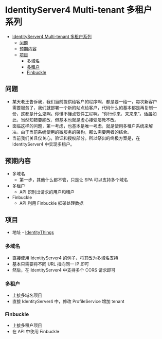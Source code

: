 # IdentityServer4 Multi-tenant 多租户系列

- [IdentityServer4 Multi-tenant 多租户系列](#identityserver4-multi-tenant-多租户系列)
  - [问题](#问题)
  - [预期内容](#预期内容)
  - [项目](#项目)
    - [多域名](#多域名)
    - [多租户](#多租户)
    - [Finbuckle](#finbuckle)

## 问题
- 某天老王告诉我，我们当前提供给客户的程序啊，都是要一给一，每次新客户需要服务了，我们就部署一个新的站点给客户，代码什么的基本都是再复制一份，这都是什么鬼啊。你懂不懂点软件工程啊。“你行你来，来来来”。话虽如此，当然知错要能改，但基本也就是虚心接受屡教不改。
- 面临这样的问题，第一考虑，也基本是唯一考虑，就是使用多租户系统来解决。由于当前系统使用的微服务的架构，那么需要两者的结合。
- 当前我们关且仅关心，验证和授权部分。所以祭出的终极方案是，在 IdentityServer4 中实现多租户。

## 预期内容
- 多域名
    - 第一步，其他什么都不管，只是让 SPA 可以支持多个域名
- 多租户
    - API 识别出请求的用户和租户
- Finbuckle
    - API 利用 Finbuckle 框架处理数据

## 项目
- 地址 - [IdentityThings](https://github.com/chinaq/IdentityThings)

### 多域名
- 直接使用 IdentityServer4 的例子，将其改为多域名支持
- 基本只需要将不同 URL 指向同一 IP 即可
- 然后，在 IdentityServer4 中支持多个 CORS 请求即可

### 多租户
- 上接多域名项目
- 直接 IdentityServer4 中，修改 ProfileService 增加 tenant

### Finbuckle
- 上接多租户项目
- 在 API 中使用 Finbuckle
